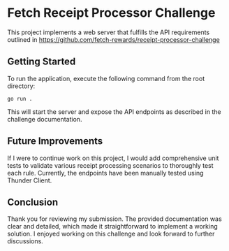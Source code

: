 # Fetch Receipt Processor Challenge

This project implements a web server that fulfills the API requirements outlined in https://github.com/fetch-rewards/receipt-processor-challenge

## Getting Started

To run the application, execute the following command from the root directory:

```
go run .
```

This will start the server and expose the API endpoints as described in the challenge documentation.

## Future Improvements

If I were to continue work on this project, I would add comprehensive unit tests to validate various receipt processing scenarios to thoroughly test each rule. Currently, the endpoints have been manually tested using Thunder Client.

## Conclusion

Thank you for reviewing my submission. The provided documentation was clear and detailed, which made it straightforward to implement a working solution. I enjoyed working on this challenge and look forward to further discussions.
